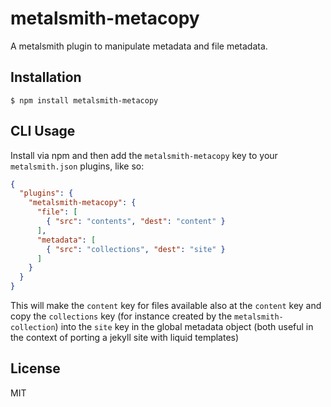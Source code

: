 
# metalsmith-metacopy

  A metalsmith plugin to manipulate metadata and file metadata.

## Installation

    $ npm install metalsmith-metacopy

## CLI Usage

  Install via npm and then add the `metalsmith-metacopy` key to your `metalsmith.json` plugins, like so:

```json
{
  "plugins": {
    "metalsmith-metacopy": {
      "file": [ 
        { "src": "contents", "dest": "content" }
      ],
      "metadata": [
        { "src": "collections", "dest": "site" }
      ]
    }
  }
}
```

This will make the `content` key for files available also at the `content` key and copy the `collections` key (for instance created by the `metalsmith-collection`) into the `site` key in the global metadata object (both useful in the context of porting a jekyll site with liquid templates)

## License

  MIT
